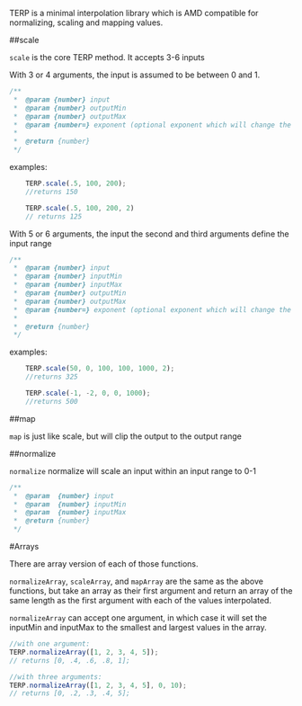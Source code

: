 TERP is a minimal interpolation library which is AMD compatible for normalizing, scaling and mapping values.

##scale

```scale``` is the core TERP method. It accepts 3-6 inputs
 
 With 3 or 4 arguments, the input is assumed to be between 0 and 1. 

```javascript
/**
 *  @param {number} input
 *  @param {number} outputMin	
 *	@param {number} outputMax
 *  @param {number=} exponent (optional exponent which will change the interpolation curve)
 * 
 *  @return {number} 
 */
```

examples: 
```javascript
	TERP.scale(.5, 100, 200); 
	//returns 150

	TERP.scale(.5, 100, 200, 2) 
	// returns 125
```

 With 5 or 6 arguments, the input the second and third arguments define the input range

```javascript
/**
 *  @param {number} input
 *	@param {number} inputMin
 *	@param {number} inputMax
 *  @param {number} outputMin	
 *	@param {number} outputMax
 *  @param {number=} exponent (optional exponent which will change the interpolation curve)
 * 
 *  @return {number} 
 */
```

examples: 
```javascript
	TERP.scale(50, 0, 100, 100, 1000, 2); 
	//returns 325

	TERP.scale(-1, -2, 0, 0, 1000); 
	//returns 500
```

##map

```map``` is just like scale, but will clip the output to the output range

##normalize

```normalize``` normalize will scale an input within an input range to 0-1

```javascript
/**
 *  @param  {number} input 
 *  @param  {number} inputMin 
 *  @param  {number} inputMax 
 *  @return {number} 
 */
```

#Arrays

There are array version of each of those functions. 

```normalizeArray```, ```scaleArray```, and ```mapArray``` are the same as the above functions, but take an array as their first argument and return an array of the same length as the first argument with each of the values interpolated. 

```normalizeArray``` can accept one argument, in which case it will set the inputMin and inputMax to the smallest and largest values in the array. 

```javascript
//with one argument:
TERP.normalizeArray([1, 2, 3, 4, 5]); 
// returns [0, .4, .6, .8, 1];

//with three arguments:
TERP.normalizeArray([1, 2, 3, 4, 5], 0, 10); 
// returns [0, .2, .3, .4, 5];


